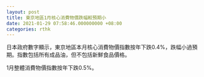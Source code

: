 ```yaml
---
layout: post
title: 東京地區1月核心消費物價跌幅較預期小
date: 2021-01-29 07:58:46.000000000 +08:00
categories: rthk
---
```


日本政府數字顯示，東京地區本月核心消費物價指數按年下跌0.4%，跌幅小過預期。指數包括所有成品油，但不包括新鮮食品價格。

1月整體消費物價指數按年下跌0.5%。
